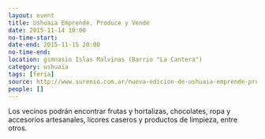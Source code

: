 ```yaml
---
layout: event 
title: Ushuaia Emprende, Produce y Vende
date: 2015-11-14 10:00
no-time-start: 
date-end: 2015-11-15 20:00
no-time-end: 
location: gimnasio Islas Malvinas (Barrio "La Cantera")
category: ushuaia
tags: [feria]
source: http://www.surenio.com.ar/nueva-edicion-de-ushuaia-emprende-produce-y-vende/
people: []
---
```


Los vecinos podrán encontrar frutas y hortalizas, chocolates, ropa y accesorios artesanales, licores caseros y productos de limpieza, entre otros.


